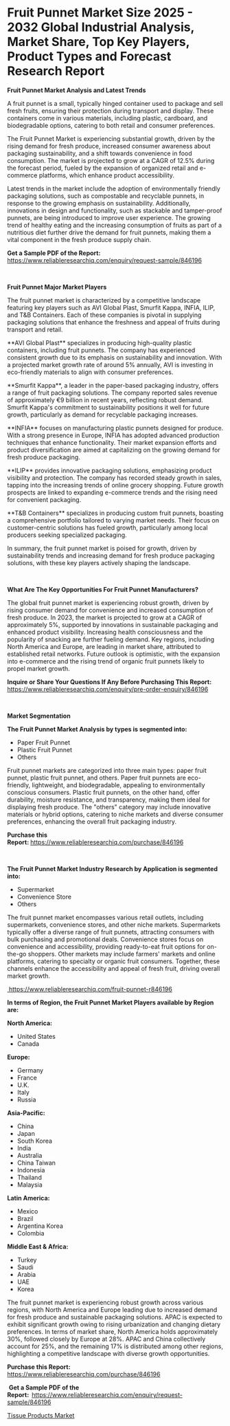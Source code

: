 <p><h1>Fruit Punnet Market Size 2025 - 2032 Global Industrial Analysis, Market Share, Top Key Players, Product Types and Forecast Research Report</h1></p><p><strong>Fruit Punnet Market Analysis and Latest Trends</strong></p>
<p><p>A fruit punnet is a small, typically hinged container used to package and sell fresh fruits, ensuring their protection during transport and display. These containers come in various materials, including plastic, cardboard, and biodegradable options, catering to both retail and consumer preferences. </p><p>The Fruit Punnet Market is experiencing substantial growth, driven by the rising demand for fresh produce, increased consumer awareness about packaging sustainability, and a shift towards convenience in food consumption. The market is projected to grow at a CAGR of 12.5% during the forecast period, fueled by the expansion of organized retail and e-commerce platforms, which enhance product accessibility.</p><p>Latest trends in the market include the adoption of environmentally friendly packaging solutions, such as compostable and recyclable punnets, in response to the growing emphasis on sustainability. Additionally, innovations in design and functionality, such as stackable and tamper-proof punnets, are being introduced to improve user experience. The growing trend of healthy eating and the increasing consumption of fruits as part of a nutritious diet further drive the demand for fruit punnets, making them a vital component in the fresh produce supply chain.</p></p>
<p><strong>Get a Sample PDF of the Report:&nbsp;</strong> <a href="https://www.reliableresearchiq.com/enquiry/request-sample/846196?utm_campaign=2230&utm_medium=2&utm_source=Github&utm_content=ia&utm_term=08022025&utm_id=fruit-punnet">https://www.reliableresearchiq.com/enquiry/request-sample/846196</a></p>
<p>&nbsp;</p>
<p><strong>Fruit Punnet Major Market Players</strong></p>
<p><p>The fruit punnet market is characterized by a competitive landscape featuring key players such as AVI Global Plast, Smurfit Kappa, INFIA, ILIP, and T&B Containers. Each of these companies is pivotal in supplying packaging solutions that enhance the freshness and appeal of fruits during transport and retail.</p><p>**AVI Global Plast** specializes in producing high-quality plastic containers, including fruit punnets. The company has experienced consistent growth due to its emphasis on sustainability and innovation. With a projected market growth rate of around 5% annually, AVI is investing in eco-friendly materials to align with consumer preferences.</p><p>**Smurfit Kappa**, a leader in the paper-based packaging industry, offers a range of fruit packaging solutions. The company reported sales revenue of approximately €9 billion in recent years, reflecting robust demand. Smurfit Kappa's commitment to sustainability positions it well for future growth, particularly as demand for recyclable packaging increases.</p><p>**INFIA** focuses on manufacturing plastic punnets designed for produce. With a strong presence in Europe, INFIA has adopted advanced production techniques that enhance functionality. Their market expansion efforts and product diversification are aimed at capitalizing on the growing demand for fresh produce packaging.</p><p>**ILIP** provides innovative packaging solutions, emphasizing product visibility and protection. The company has recorded steady growth in sales, tapping into the increasing trends of online grocery shopping. Future growth prospects are linked to expanding e-commerce trends and the rising need for convenient packaging.</p><p>**T&B Containers** specializes in producing custom fruit punnets, boasting a comprehensive portfolio tailored to varying market needs. Their focus on customer-centric solutions has fueled growth, particularly among local producers seeking specialized packaging.</p><p>In summary, the fruit punnet market is poised for growth, driven by sustainability trends and increasing demand for fresh produce packaging solutions, with these key players actively shaping the landscape.</p></p>
<p>&nbsp;</p>
<p><strong>What Are The Key Opportunities For Fruit Punnet Manufacturers?</strong></p>
<p><p>The global fruit punnet market is experiencing robust growth, driven by rising consumer demand for convenience and increased consumption of fresh produce. In 2023, the market is projected to grow at a CAGR of approximately 5%, supported by innovations in sustainable packaging and enhanced product visibility. Increasing health consciousness and the popularity of snacking are further fueling demand. Key regions, including North America and Europe, are leading in market share, attributed to established retail networks. Future outlook is optimistic, with the expansion into e-commerce and the rising trend of organic fruit punnets likely to propel market growth.</p></p>
<p><strong>Inquire or Share Your Questions If Any Before Purchasing This Report:</strong> <a href="https://www.reliableresearchiq.com/enquiry/pre-order-enquiry/846196?utm_campaign=2230&utm_medium=2&utm_source=Github&utm_content=ia&utm_term=08022025&utm_id=fruit-punnet">https://www.reliableresearchiq.com/enquiry/pre-order-enquiry/846196</a></p>
<p>&nbsp;</p>
<p><strong>Market Segmentation</strong></p>
<p><strong>The Fruit Punnet Market Analysis by types is segmented into:</strong></p>
<p><ul><li>Paper Fruit Punnet</li><li>Plastic Fruit Punnet</li><li>Others</li></ul></p>
<p><p>Fruit punnet markets are categorized into three main types: paper fruit punnet, plastic fruit punnet, and others. Paper fruit punnets are eco-friendly, lightweight, and biodegradable, appealing to environmentally conscious consumers. Plastic fruit punnets, on the other hand, offer durability, moisture resistance, and transparency, making them ideal for displaying fresh produce. The "others" category may include innovative materials or hybrid options, catering to niche markets and diverse consumer preferences, enhancing the overall fruit packaging industry.</p></p>
<p><strong>Purchase this Report:&nbsp;</strong><a href="https://www.reliableresearchiq.com/purchase/846196?utm_campaign=2230&utm_medium=2&utm_source=Github&utm_content=ia&utm_term=08022025&utm_id=fruit-punnet">https://www.reliableresearchiq.com/purchase/846196</a></p>
<p>&nbsp;</p>
<p><strong>The Fruit Punnet Market Industry Research by Application is segmented into:</strong></p>
<p><ul><li>Supermarket</li><li>Convenience Store</li><li>Others</li></ul></p>
<p><p>The fruit punnet market encompasses various retail outlets, including supermarkets, convenience stores, and other niche markets. Supermarkets typically offer a diverse range of fruit punnets, attracting consumers with bulk purchasing and promotional deals. Convenience stores focus on convenience and accessibility, providing ready-to-eat fruit options for on-the-go shoppers. Other markets may include farmers' markets and online platforms, catering to specialty or organic fruit consumers. Together, these channels enhance the accessibility and appeal of fresh fruit, driving overall market growth.</p></p>
<p><a href="https://www.reliableresearchiq.com/fruit-punnet-r846196?utm_campaign=2230&utm_medium=2&utm_source=Github&utm_content=ia&utm_term=08022025&utm_id=fruit-punnet">&nbsp;https://www.reliableresearchiq.com/fruit-punnet-r846196</a></p>
<p><strong>In terms of Region, the Fruit Punnet Market Players available by Region are:</strong></p>
<p>
    <p> <strong> North America: </strong>
        <ul>
            <li>United States</li>
            <li>Canada</li>
        </ul>
        </p> 
    <p> <strong> Europe: </strong>
        <ul>
            <li>Germany</li>
            <li>France</li>
            <li>U.K.</li>
            <li>Italy</li>
            <li>Russia</li>
        </ul>
        </p> 
    <p> <strong> Asia-Pacific: </strong>
        <ul>
            <li>China</li>
            <li>Japan</li>
            <li>South Korea</li>
            <li>India</li>
            <li>Australia</li>
            <li>China Taiwan</li>
            <li>Indonesia</li>
            <li>Thailand</li>
            <li>Malaysia</li>
        </ul>
        </p> 
    <p> <strong> Latin America: </strong>
        <ul>
            <li>Mexico</li>
            <li>Brazil</li>
            <li>Argentina Korea</li>
            <li>Colombia</li>
        </ul>
        </p> 
    <p> <strong> Middle East & Africa: </strong>
        <ul>
            <li>Turkey</li>
            <li>Saudi</li>
            <li>Arabia</li>
            <li>UAE</li>
            <li>Korea</li>
        </ul>
    </p>
    </p>
<p><p>The fruit punnet market is experiencing robust growth across various regions, with North America and Europe leading due to increased demand for fresh produce and sustainable packaging solutions. APAC is expected to exhibit significant growth owing to rising urbanization and changing dietary preferences. In terms of market share, North America holds approximately 30%, followed closely by Europe at 28%. APAC and China collectively account for 25%, and the remaining 17% is distributed among other regions, highlighting a competitive landscape with diverse growth opportunities.</p></p>
<p><strong>Purchase this Report: </strong><a href="https://www.reliableresearchiq.com/purchase/846196?utm_campaign=2230&utm_medium=2&utm_source=Github&utm_content=ia&utm_term=08022025&utm_id=fruit-punnet">https://www.reliableresearchiq.com/purchase/846196</a></p>
<p>&nbsp;<strong>Get a Sample PDF of the Report:&nbsp;&nbsp;</strong><a href="https://www.reliableresearchiq.com/enquiry/request-sample/846196?utm_campaign=2230&utm_medium=2&utm_source=Github&utm_content=ia&utm_term=08022025&utm_id=fruit-punnet">https://www.reliableresearchiq.com/enquiry/request-sample/846196</a></p>
<p><strong></strong></p>
<p><p><a href="https://github.com/dmitriyvo6rog/Market-Research-Report-List-1/blob/main/tissue-products-market.md?utm_campaign=2230&utm_medium=2&utm_source=Github&utm_content=ia&utm_term=08022025&utm_id=fruit-punnet">Tissue Products Market</a></p></p>